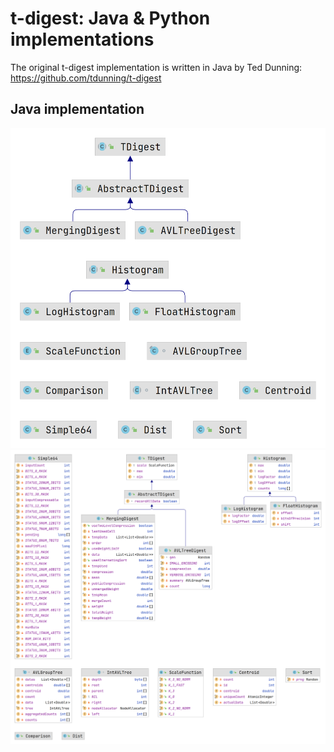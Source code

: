 # t-digest: Java & Python implementations

The original t-digest implementation is written in Java by
Ted Dunning: <https://github.com/tdunning/t-digest>

## Java implementation

<img src="./tdigest.png" alt="t-digest UML class diagram" style="width: 600px;" />

<img src="./tdigest2.png" alt="t-digest UML class diagram with fields" style="width: 600px;" />
